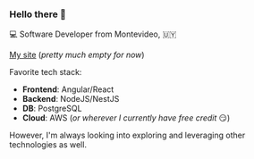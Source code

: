 ### Hello there 👋

:computer: Software Developer from Montevideo, :uruguay:

[My site](https://apacheco37.github.io) (_pretty much empty for now_)

Favorite tech stack: 
- **Frontend**: Angular/React
- **Backend**: NodeJS/NestJS
- **DB**: PostgreSQL
- **Cloud**: AWS (_or wherever I currently have free credit_ 😏)

However, I'm always looking into exploring and leveraging other technologies as well.

<!--
**APacheco37/apacheco37** is a ✨ _special_ ✨ repository because its `README.md` (this file) appears on your GitHub profile.

Here are some ideas to get you started:

- 🔭 I’m currently working on ...
- 🌱 I’m currently learning ...
- 👯 I’m looking to collaborate on ...
- 🤔 I’m looking for help with ...
- 💬 Ask me about ...
- 📫 How to reach me: ...
- 😄 Pronouns: ...
- ⚡ Fun fact: ...
-->
